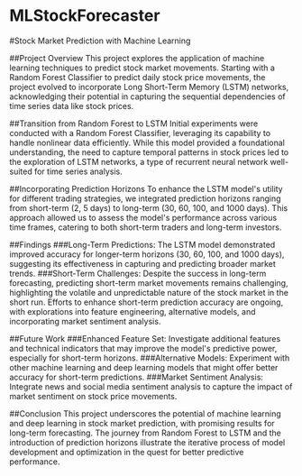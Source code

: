 # MLStockForecaster

#Stock Market Prediction with Machine Learning

##Project Overview
This project explores the application of machine learning techniques to predict stock market movements. Starting with a Random Forest Classifier to predict daily stock price movements, the project evolved to incorporate Long Short-Term Memory (LSTM) networks, acknowledging their potential in capturing the sequential dependencies of time series data like stock prices.

##Transition from Random Forest to LSTM
Initial experiments were conducted with a Random Forest Classifier, leveraging its capability to handle nonlinear data efficiently. While this model provided a foundational understanding, the need to capture temporal patterns in stock prices led to the exploration of LSTM networks, a type of recurrent neural network well-suited for time series analysis.

##Incorporating Prediction Horizons
To enhance the LSTM model's utility for different trading strategies, we integrated prediction horizons ranging from short-term (2, 5 days) to long-term (30, 60, 100, and 1000 days). This approach allowed us to assess the model's performance across various time frames, catering to both short-term traders and long-term investors.

##Findings
###Long-Term Predictions: The LSTM model demonstrated improved accuracy for longer-term horizons (30, 60, 100, and 1000 days), suggesting its effectiveness in capturing and predicting broader market trends.
###Short-Term Challenges: Despite the success in long-term forecasting, predicting short-term market movements remains challenging, highlighting the volatile and unpredictable nature of the stock market in the short run. Efforts to enhance short-term prediction accuracy are ongoing, with explorations into feature engineering, alternative models, and incorporating market sentiment analysis.

##Future Work
###Enhanced Feature Set: Investigate additional features and technical indicators that may improve the model's predictive power, especially for short-term horizons.
###Alternative Models: Experiment with other machine learning and deep learning models that might offer better accuracy for short-term predictions.
###Market Sentiment Analysis: Integrate news and social media sentiment analysis to capture the impact of market sentiment on stock price movements.

##Conclusion
This project underscores the potential of machine learning and deep learning in stock market prediction, with promising results for long-term forecasting. The journey from Random Forest to LSTM and the introduction of prediction horizons illustrate the iterative process of model development and optimization in the quest for better predictive performance.